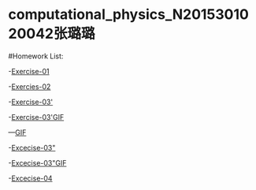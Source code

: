 # computational_physics_N2015301020042张璐璐

#Homework List:

-[Exercise-01](https://github.com/Zhanglulu1999/computational_physics_N2015301020042/blob/master/README.md)

-[Exercies-02](https://github.com/Zhanglulu1999/computational_physics_N2015301020042/blob/master/name)

-[Exercise-03'](https://github.com/Zhanglulu1999/computational_physics_N2015301020042/blob/master/movename)

-[Exercise-03'GIF](https://github.com/Zhanglulu1999/computational_physics_N2015301020042/blob/master/GIF.gif)

—[GIF](https://github.com/Zhanglulu1999/computational_physics_N2015301020042/blob/master/smile.gif)

-[Excecise-03"](https://github.com/Zhanglulu1999/computational_physics_N2015301020042/blob/master/rotation.py)

-[Excecise-03"GIF]()

-[Excecise-04]()
